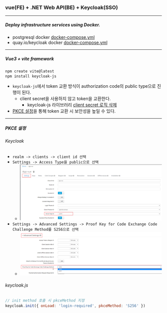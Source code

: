 ### vue(FE) + .NET Web API(BE) + Keycloak(SSO)
---

##### Deploy infrastructure services using Docker.
- postgresql docker [docker-compose.yml](./docker/postgresql/docker-compose.yml)
- quay.io/keycloak docker [docker-compose.yml](./docker/keycloak/docker-compose.yml)

---
##### Vue3 + vite framework
```
npm create vite@latest
npm install keycloak-js
```
- `keycloak-js`에서 token 교환 방식이 authorization code의 public type으로 진행이 된다.
  - client secret을 사용하지 않고 token을 교환한다.
    - keycloak-js 라이브러리 [client secret 로직 삭제](https://github.com/keycloak/keycloak/commit/913056b2b2d39707347a39dddb7bdad69fe47cc3)
- [PKCE 설정](#pkce-설정)을 통해 token 교환 시 보안성을 높일 수 있다.
---

##### PKCE 설정
###### Keycloak
- `realm -> clients -> client id 선택`
- `Settings -> Access Type을 public으로 선택`
  - ![keycloak-client-type](./assets/keycloak-client-type.png)
- `Settings -> Advanced Settings -> Proof Key for Code Exchange Code Challenge Method를 S256으로 선택`
  - ![keycloak-client-pkce-method](./assets/keycloak-client-pkce-method.png)
###### keycloak.js
```javascript 
// init method 호출 시 pkceMethod 지정
keycloak.init({ onLoad: 'login-required', pkceMethod: 'S256' })
```
